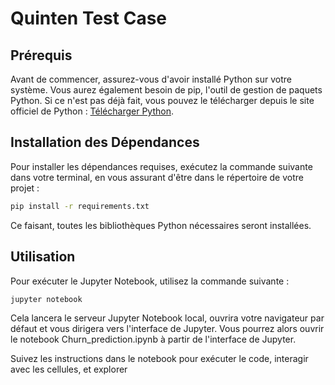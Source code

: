 # Quinten Test Case

## Prérequis

Avant de commencer, assurez-vous d'avoir installé Python sur votre système. Vous aurez également besoin de pip, l'outil de gestion de paquets Python. Si ce n'est pas déjà fait, vous pouvez le télécharger depuis le site officiel de Python : [Télécharger Python](https://www.python.org/downloads/).

## Installation des Dépendances

Pour installer les dépendances requises, exécutez la commande suivante dans votre terminal, en vous assurant d'être dans le répertoire de votre projet :

```bash
pip install -r requirements.txt
```

Ce faisant, toutes les bibliothèques Python nécessaires seront installées.

## Utilisation

Pour exécuter le Jupyter Notebook, utilisez la commande suivante :

```bash
jupyter notebook
```

Cela lancera le serveur Jupyter Notebook local, ouvrira votre navigateur par défaut et vous dirigera vers l'interface de Jupyter. Vous pourrez alors ouvrir le notebook Churn_prediction.ipynb à partir de l'interface de Jupyter.

Suivez les instructions dans le notebook pour exécuter le code, interagir avec les cellules, et explorer
